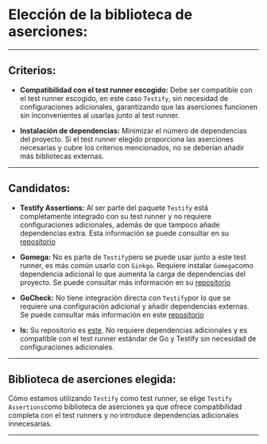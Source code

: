 # Elección de la biblioteca de aserciones:

---

## Criterios:

- **Compatibilidad con el test runner escogido:** Debe ser compatible con el test runner escogido, en este caso `Testify`, sin necesidad de configuraciones adicionales, garantizando que las aserciones funcionen sin inconvenientes al usarlas junto al test runner.

- **Instalación de dependencias:** Minimizar el número de dependencias del proyecto. Si el test runner elegido proporciona las aserciones necesarias y cubre los criterios mencionados, no se deberían añadir más bibliotecas externas.

---

## Candidatos:

- **Testify Assertions:** Al ser parte del paquete `Testify` está completamente integrado con su test runner y no requiere configuraciones adicionales, además de que tampoco añade dependencias extra.  Esta información se puede consultar en su [repositorio](https://github.com/stretchr/testify)

- **Gomega:** No es parte de `Testify`pero se puede usar junto a este test runner, es más común usarlo con `Ginkgo`. Requiere instalar `Gomega`como dependencia adicional lo que aumenta la carga de dependencias del proyecto. Se puede consultar más información en su [repositorio](https://github.com/onsi/gomega)

- **GoCheck:**  No tiene integración directa con `Testify`por lo que se requiere una configuración adicional y añadir dependencias externas. Se puede consultar más información en este [repositorio](https://github.com/go-check/check)

- **Is:** Su repositorio es [este](https://github.com/matryer/is). No requiere dependencias adicionales y es compatible con el test runner estándar de Go y Testify sin necesidad de configuraciones adicionales. 
---

## Biblioteca de aserciones elegida:

Cómo estamos utilizando `Testify` como test runner, se elige `Testify Assertions`como biblioteca de aserciones ya que ofrece compatibilidad completa con el test runners y no introduce dependencias adicionales innecesarias.










---






